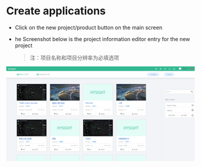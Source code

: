 # Create applications

* Click on the new project/product  button on the main screen

* he Screenshot below is the project information editor entry for the new project

  > 注：项目名称和项目分辨率为必填选项

![](/assets/new-project.png)

